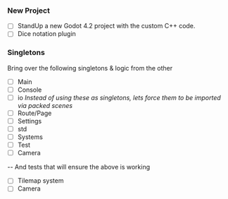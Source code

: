### New Project
- [ ] StandUp a new Godot 4.2 project with the custom C++ code. 
- [ ] Dice notation plugin
### Singletons
Bring over the following singletons & logic from the other 
- [ ] Main
- [ ] Console
- [ ] io   *Instead of using these as singletons, lets force them to be imported via packed scenes*
- [ ] Route/Page
- [ ] Settings
- [ ] std
- [ ] Systems
- [ ] Test
- [ ] Camera

-- And tests that will ensure the above is working
- [ ] Tilemap system
- [ ]  Camera